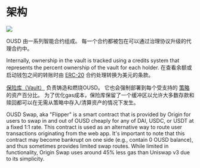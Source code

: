 # 架构

![](../.gitbook/assets/ousd_docs_graphics_3.png)

OUSD 由一系列智能合约组成。 每一个合约都被包在可以通过治理协议升级的代理合约中。

Internally, ownership in the vault is tracked using a credits system that represents the percent ownership of the vault for each holder. 在查看余额或启动钱包之间的转账时由 [ERC-20](api/erc-20-1.md) 合约处理转换为美元的条款。

[保险库（Vault）](api/vault.md) 负责铸造和燃烧OUSD。 它也会强制部署到每个受支持的 [策略](../core-concepts/supported-strategies/)的资产百分比。 为了优化gas成本，保险库保留了一个缓冲区以允许大多数存款和赎回都可以在无需从策略中存入/清算资产的情况下发生。

OUSD Swap, aka "Flipper" is a smart contract that is provided by Origin for users to swap in and out of OUSD cheaply for any of DAI, USDC, or USDT at a fixed 1:1 rate. This contract is used as an alternative way to route user transactions originating from the web app. It's important to note that this contract may become bankrupt on one side \(e.g., contain 0 OUSD balance\), and thus sometimes provides limited swap routes. While limited in functionality, Origin Swap uses around 45% less gas than Uniswap v3 due to its simplicity.




